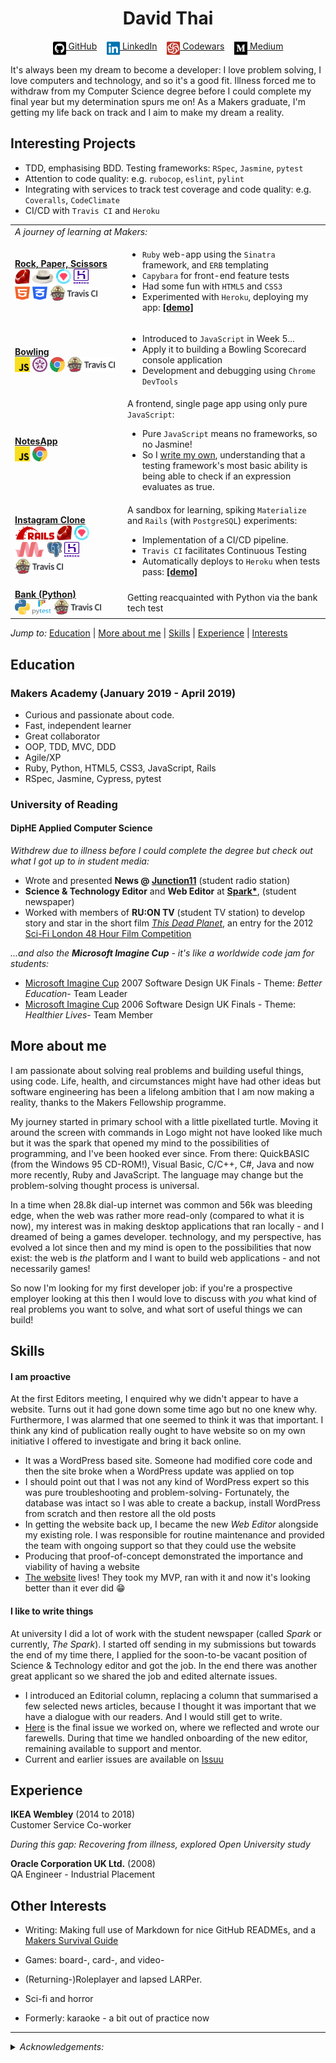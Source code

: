 <!DOCTYPE html>

<h1 align="center">David Thai</h1>

<div align="center">

[<img src="./icons/github-square.svg" alt="GitHub" height="24" align="top">&nbsp;GitHub](https://github.com/dafuloth)&nbsp;&nbsp;&nbsp;&nbsp;[<img src="./icons/linkedin.svg" alt="LinkedIn" height="24" align="top">&nbsp;LinkedIn](https://www.linkedin.com/in/dafuloth/)&nbsp;&nbsp;&nbsp;&nbsp;[<img src="./icons/codewars-icon.svg" alt="Codewars" height="24" align="top">&nbsp;Codewars](https://www.linkedin.com/in/dafuloth/)&nbsp;&nbsp;&nbsp;&nbsp;[<img src="./icons/medium.svg" alt="Medium" height="24" align="top">&nbsp;Medium](https://medium.com/@dafuloth)

</div>

It's always been my dream to become a developer: I love problem solving, I love computers and technology, and so it's a good fit. Illness forced me to withdraw from my Computer Science degree before I could complete my final year but my determination spurs me on! As a Makers graduate, I'm getting my life back on track and I aim to make my dream a reality.

## Interesting Projects
* TDD, emphasising BDD. Testing frameworks: `RSpec`, `Jasmine`, `pytest`
* Attention to code quality: e.g. `rubocop`, `eslint`, `pylint`
* Integrating with services to track test coverage and code quality: e.g. `Coveralls`, `CodeClimate` 
* CI/CD with `Travis CI` and `Heroku`

<table>
  <tr>
    <td colspan="2" align="left"><em>A journey of learning at Makers:</em></td>
  </tr>

  <tr>
    <td><a href="https://github.com/dafuloth/rps-challenge"><strong>Rock,&nbsp;Paper,&nbsp;Scissors</strong></a><br>
      <img src="./icons/ruby.jpg" height="24px" width="24px" alt="Ruby">
      <img src="./icons/sinatra.png" height="24px" alt="Sinatra">
      <img src="./icons/rspec.png" height="24px" width="24px" alt="RSpec">
      <img src="./icons/heroku-logotype-vertical-purple.svg" height="24px" width="24px" alt="Heroku"><br>
      <img src="./icons/html5.svg" height="24px" width="24px" alt="HTML5">
      <img src="./icons/css3-alt.svg" height="24px" width="24px" alt="CSS3">
      <img src="./icons/TravisCI.png" height="24px"  alt="Travis CI">
    </td>
    <td>
      <ul>
        <li><code>Ruby</code> web-app using the <code>Sinatra</code> framework, and <code>ERB</code> templating</li>
        <li><code>Capybara</code> for front-end feature tests</li>
        <li>Had some fun with <code>HTML5</code> and <code>CSS3</code></li>
        <li>Experimented with <code>Heroku</code>, deploying my app: <strong><a href="https://quiet-wildwood-32600.herokuapp.com/">[demo]</a></strong></li>
      </ul>
    </td>
  </tr>

  <tr>
    <td>
      <a href="https://github.com/dafuloth/bowling-challenge"><strong>Bowling</strong></a><br>
      <img src="./icons/JavaScript.svg" height="24px" width="24px" alt="JavaScript">
      <img src="./icons/jasmine.svg" height="24px" width="24px" alt="Jasmine">
      <img src="./icons/Chrome.svg" height="24px" width="24px" alt="Chrome">
      <img src="./icons/TravisCI.png" height="24px"  alt="Travis CI">
    </td>
    <td>
      <ul>
        <li>Introduced to <code>JavaScript</code> in Week 5...</li>
        <li>Apply it to building a Bowling Scorecard console application</li>
        <li>Development and debugging using <code>Chrome DevTools</code></li>
      </ul>
    </td>
  </tr>

  <tr>
    <td><a href = "https://github.com/dafuloth/NotesApp"><strong>NotesApp</strong></a><br>
      <img src="./icons/JavaScript.svg" height="24px" width="24px" alt="JavaScript">
      <img src="./icons/Chrome.svg" height="24px" width="24px" alt="Chrome">
    </td>
    <td>
      A frontend, single page app using only pure <code>JavaScript</code>:
      <ul>
        <li>Pure <code>JavaScript</code> means no frameworks, so no Jasmine!</li>
        <li>So I <a href = "https://github.com/dafuloth/NotesApp/blob/master/spec/assert.js">write my own</a>, understanding that a testing framework's most basic ability is being able to check if an expression evaluates as true.</li>
      </ul>
    </td>
  </tr>

  <tr>
    <td>
      <a href="https://github.com/dafuloth/instagram-challenge"><strong>Instagram Clone</strong></a><br>
      <img src="./icons/Ruby_On_Rails_Logo.svg" height="24px"  alt="Ruby on Rails">
      <img src="./icons/ruby.jpg" height="24px" width="24px" alt="Ruby">
      <img src="./icons/rspec.png" height="24px" width="24px" alt="RSpec">
      <img src="./icons/materialize.svg" height="24px" alt="Materialize">
      <img src="./icons/PostgreSQL.svg" height="24px" alt="PostgreSQL">
      <img src="./icons/heroku-logotype-vertical-purple.svg" height="24px" width="24px" alt="Heroku"><br>
      <img src="./icons/TravisCI.png" height="24px"  alt="Travis CI">
    </td>
    <td>
      A sandbox for learning, spiking <code>Materialize</code> and <code>Rails</code> (with <code>PostgreSQL</code>) experiments:
      <ul>
        <li>Implementation of a CI/CD pipeline.</li>
        <li><code>Travis CI</code> facilitates Continuous Testing</li>
        <li>Automatically deploys to <code>Heroku</code> when tests pass: <strong><a href = "https://dt-instaclonegram.herokuapp.com/">[demo]</a></strong></li>
      </ul>
    </td>
  </tr>

  <tr>
    <td>
      <a href="https://github.com/dafuloth/python_bank"><strong>Bank (Python)</strong></a><br>
      <img src="./icons/Python-logo-notext.svg" height="24px" width="24px" alt="Python">
      <img src="./icons/pytest1.png" height="24px" width="30px" alt="pytest">
      <img src="./icons/TravisCI.png" height="24px"  alt="Travis CI">
    </td>
    <td>
      Getting reacquainted with Python via the bank tech test
    </td>
  </tr>
</table>


_Jump to:_ [Education](https://github.com/dafuloth/CV/blob/master/README.md#education) | [More about me](https://github.com/dafuloth/CV/blob/master/README.md#more-about-me) |  [Skills](https://github.com/dafuloth/CV/blob/master/README.md#skills) |  [Experience](https://github.com/dafuloth/CV/blob/master/README.md#experience) | [Interests](https://github.com/dafuloth/CV/blob/master/README.md#other-interests)


## Education

### Makers Academy (January 2019 - April 2019)

- Curious and passionate about code.
- Fast, independent learner
- Great collaborator
- OOP, TDD, MVC, DDD
- Agile/XP
- Ruby, Python, HTML5, CSS3, JavaScript, Rails
- RSpec, Jasmine, Cypress, pytest

### University of Reading

#### DipHE Applied Computer Science
_Withdrew due to illness before I could complete the degree but check out what I got up to in student media:_
  * Wrote and presented **News @ [Junction11](https://www.junction11radio.co.uk)** (student radio station)
  * **Science & Technology Editor** and **Web Editor** at **[Spark*](https://sparknewspaper.co.uk/)**, (student newspaper)
  * Worked with members of **RU:ON TV** (student TV station) to develop story and star in the short film _[This Dead Planet](https://vimeo.com/40466856)_, an entry for the 2012 [Sci-Fi London 48 Hour Film Competition](https://48hour.sci-fi-london.com/)

_...and also the **Microsoft Imagine Cup** - it's like a worldwide code jam for students:_
- [Microsoft Imagine Cup](https://en.wikipedia.org/wiki/Imagine_Cup) 2007 Software Design UK Finals - Theme: _Better Education_- Team Leader
- [Microsoft Imagine Cup](https://en.wikipedia.org/wiki/Imagine_Cup) 2006 Software Design UK Finals - Theme: _Healthier Lives_- Team Member


## More about me

I am passionate about solving real problems and building useful things, using code. Life, health, and circumstances might have had other ideas but software engineering has been a lifelong ambition that I am now making a reality, thanks to the Makers Fellowship programme.

My journey started in primary school with a little pixellated turtle. Moving it around the screen with commands in Logo might not have looked like much but it was the spark that opened my mind to the possibilities of programming, and I've been hooked ever since. From there: QuickBASIC (from the Windows 95 CD-ROM!), Visual Basic, C/C++, C#, Java and now more recently, Ruby and JavaScript. The language may change but the problem-solving thought process is universal.

In a time when 28.8k dial-up internet was common and 56k was bleeding edge, when the web was rather more read-only (compared to what it is now), my interest was in making desktop applications that ran locally - and I dreamed of being a games developer. technology, and my perspective, has evolved a lot since then and my mind is open to the possibilities that now exist: the web is _the_ platform and I want to build web applications - and not necessarily games!

So now I'm looking for my first developer job: if you're a prospective employer looking at this then I would love to discuss with *you* what kind of real problems you want to solve, and what sort of useful things we can build!


## Skills

#### I am proactive

At the first Editors meeting, I enquired why we didn't appear to have a website. Turns out it had gone down some time ago but no one knew why. Furthermore, I was alarmed that one seemed to think it was that important. I think any kind of publication really ought to have website so on my own initiative I offered to investigate and bring it back online.

- It was a WordPress based site. Someone had modified core code and then the site broke when a WordPress update was applied on top
- I should point out that I was not any kind of WordPress expert so this was pure troubleshooting and problem-solving- Fortunately, the database was intact so I was able to create a backup, install WordPress from scratch and then restore all the old posts
- In getting the website back up, I became the new *Web Editor* alongside my existing role. I was responsible for routine maintenance and provided the team with ongoing support so that they could use the website
- Producing that proof-of-concept demonstrated the importance and viability of having a website
- [The website](http://sparknewspaper.co.uk/) lives! They took my MVP, ran with it and now it's looking better than it ever did :grin:


#### I like to write things

At university I did a lot of work with the student newspaper (called _Spark_ or currently, _The Spark_). I started off sending in my submissions but towards the end of my time there, I applied for the soon-to-be vacant position of Science & Technology editor and got the job. In the end there was another great applicant so we shared the job and edited alternate issues.
- I introduced an Editorial column, replacing a column that summarised a few selected news articles, because I thought it was important that we have a dialogue with our readers. And I would still get to write.
- [Here](https://issuu.com/sparkweb/docs/spark_62-3/34) is the final issue we worked on, where we reflected and wrote our farewells. During that time we handled onboarding of the new editor, remaining available to support and mentor.
- Current and earlier issues are available on [Issuu](https://issuu.com/sparkweb)

## Experience

**IKEA Wembley** (2014 to 2018)  
Customer Service Co-worker

_During this gap: Recovering from illness, explored Open University study_

**Oracle Corporation UK Ltd.** (2008)  
QA Engineer - Industrial Placement

## Other Interests

- Writing: Making full use of Markdown for nice GitHub READMEs, and a [Makers Survival Guide](https://blog.makersacademy.com/tagged/makers-survival-guide)
  
- Games: board-, card-, and video-
- (Returning-)Roleplayer and lapsed LARPer.
- Sci-fi and horror
- Formerly: karaoke - a bit out of practice now

***
<details>
<summary><em>Acknowledgements:</em></summary>

*GitHub, LinkedIn, and Medium icons from [<img src="./icons/font-awesome-logo-full.svg" alt="Font Awesome Free" height="16px" align="top">](https://github.com/FortAwesome/Font-Awesome), CC BY 4.0 License - but LinkedIn SVG edited by me to recolour it #0073b1. Codewars icon adapted from [profile badge SVG](https://www.codewars.com/users/dafuloth/badges)*
</details>
